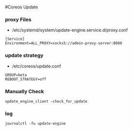 #Coreos Update

### proxy Files

* /etc/systemd/system/update-engine.service.d/proxy.conf 

```
[Service]
Environment=ALL_PROXY=socks5://admin-proxy-server:8080
```
### update strategy

* /etc/coreos/update.conf 

``` 
GROUP=beta
REBOOT_STRATEGY=off
```

### Manually Check

```
update_engine_client -check_for_update
```

### log

```
journalctl -fu update-engine

```